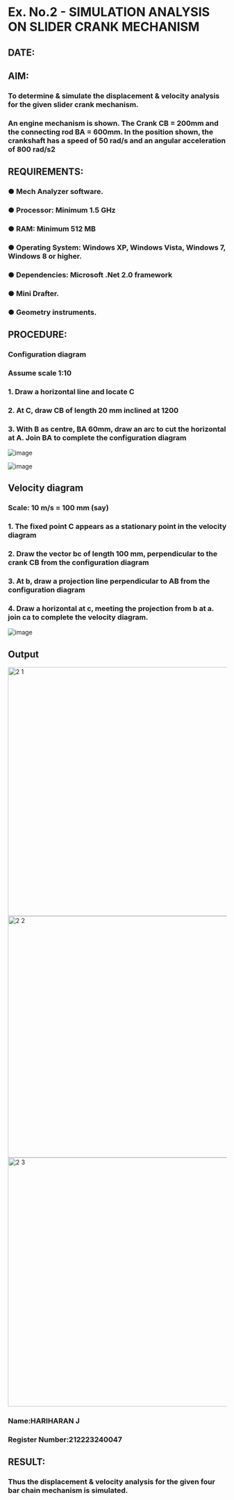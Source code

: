 # Ex. No.2 - SIMULATION ANALYSIS ON SLIDER CRANK MECHANISM

## DATE: 

## AIM:
###   To determine & simulate the displacement & velocity analysis for the given slider crank mechanism. 
###   An engine mechanism is shown. The Crank CB = 200mm and the connecting rod BA = 600mm. In the position shown, the crankshaft has a speed of 50 rad/s and an angular acceleration of 800 rad/s2


## REQUIREMENTS:
###   ●	Mech Analyzer software.
###   ●	Processor: Minimum 1.5 GHz
###   ●	RAM: Minimum 512 MB
###   ●	Operating System: Windows XP, Windows Vista, Windows 7, Windows 8 or higher.
###   ●	Dependencies: Microsoft .Net 2.0 framework
###   ●	Mini Drafter.
###   ●	Geometry instruments.

## PROCEDURE:
###  Configuration diagram
###  Assume scale 1:10
###  1. Draw a horizontal line and locate C 
###  2. At C, draw CB of length 20 mm inclined at 1200 
###  3. With B as centre, BA 60mm, draw an arc to cut the horizontal at A. Join BA to complete the configuration diagram 

![image](https://github.com/Sellakumar1987/Ex.-No.2---SIMULATION-ANALYSIS-ON-SLIDER-CRANK-MECHANISM/assets/113594316/0e905314-0fc5-4e13-a513-67c95aced702)

![image](https://github.com/Sellakumar1987/Ex.-No.2---SIMULATION-ANALYSIS-ON-SLIDER-CRANK-MECHANISM/assets/113594316/590ca17d-5a31-427c-816d-975478542bcd)


## Velocity diagram
###  Scale: 10 m/s = 100 mm (say) 
###  1. The fixed point C appears as a stationary point in the velocity diagram 
###  2. Draw the vector bc of length 100 mm, perpendicular to the crank CB from the configuration diagram 
###  3. At b, draw a projection line perpendicular to AB from the configuration diagram 
###  4. Draw a horizontal at c, meeting the projection from b at a. join ca to complete the velocity diagram.

![image](https://github.com/Sellakumar1987/Ex.-No.2---SIMULATION-ANALYSIS-ON-SLIDER-CRANK-MECHANISM/assets/113594316/23ca1772-5a92-4b8b-a8bc-e149da33d297)

## Output

<img width="573" alt="2 1" src="https://github.com/HariharanJayavel/Ex.-No.2---SIMULATION-ANALYSIS-ON-SLIDER-CRANK-MECHANISM/assets/144870546/4e353111-bc65-4502-862b-a27d589c051f">

<img width="556" alt="2 2" src="https://github.com/HariharanJayavel/Ex.-No.2---SIMULATION-ANALYSIS-ON-SLIDER-CRANK-MECHANISM/assets/144870546/9cbf4621-9035-4948-a416-a1c09da31f26">

<img width="573" alt="2 3" src="https://github.com/HariharanJayavel/Ex.-No.2---SIMULATION-ANALYSIS-ON-SLIDER-CRANK-MECHANISM/assets/144870546/459639f4-1f35-40dc-890b-8d4baa4f399a">

### Name:HARIHARAN J
### Register Number:212223240047

## RESULT:
### Thus the displacement & velocity analysis for the given four bar chain mechanism is simulated.
